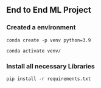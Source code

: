 ## End to End ML Project

### Created a environment
```
conda create -p venv python=3.9

conda activate venv/
```

### Install all necessary Libraries
```
pip install -r requirements.txt
```